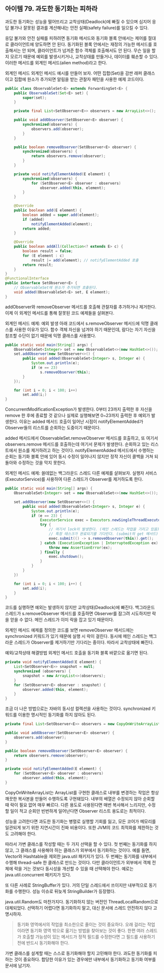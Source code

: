 ## 아이템 79. 과도한 동기화는 피하라

과도한 동기화는 성능을 떨어뜨리고 교착상태(Deadlock)에 빠질 수 있으며 심지어 응답 불가나 잘못된 결과를 계산해내는 안전 실패(safety failure)를 일으킬 수 있다.

응답 불가와 안전 실패를 피하려면 동기화 메서드와 동기화 블록 안에서는 제어를 절대로 클라이언트에 양도하면 안 된다. 동기화된 블록 안에서는 재정의 가능한 메서드를 호출해서는 안 되며, 클라이언트가 넘겨준 함수 객체를 호출해서도 안 된다. 무슨 일을 할지 모르기 때문에 예외를 발생시키거나, 교착상태를 만들거나, 데이터를 훼손할 수 있다. 이러한 메서드를 외계인 메서드(alien method)라고 한다.



외계인 메서드
외계인 메서드 예시를 만들어 보자. 어떤 집합(Set)을 감싼 래퍼 클래스이고 집합에 원소가 추가되면 알림을 받는 관찰자 패턴을 사용한 예제 코드이다.

```java
public class ObservableSet<E> extends ForwardingSet<E> {
    public ObservableSet(Set<E> set) {
        super(set);
    }

    private final List<SetObserver<E>> observers = new ArrayList<>();

    public void addObserver(SetObserver<E> observer) {
        synchronized(observers) {
            observers.add(observer);
        }
    }

    public boolean removeObserver(SetObserver<E> observer) {
        synchronized(observers) {
            return observers.remove(observer);
        }
    }

    private void notifyElementAdded(E element) {
        synchronized(observers) {
            for (SetObserver<E> observer : observers)
                observer.added(this, element);
        }
    }

    @Override
    public boolean add(E element) {
        boolean added = super.add(element);
        if (added)
            notifyElementAdded(element);
        return added;
    }

    @Override
    public boolean addAll(Collection<? extends E> c) {
        boolean result = false;
        for (E element : c)
            result |= add(element); // notifyElementAdded 호출
        return result;
    }
}
@FunctionalInterface
public interface SetObserver<E> {
    // ObservableSet에 원소가 추가되면 호출된다.
    void added(ObservableSet<E> set, E element);
}
```

addObserver와 removeObserver 메서드를 호출해 관찰자를 추가하거나 제거한다. 이제 이 외계인 메서드를 통해 잘못된 코드 예제들을 살펴본다.



외계인 메서드 예제: 예외 발생
아래 코드에서 s.removeObserver 메서드에 익명 클래스를 사용한 이유가 있다. 함수 객체 자신을 넘겨야 하기 때문인데, 람다는 자기 자신을 참조할 수단이 없기 때문에 익명 클래스를 사용했다.

```java
public static void main(String[] args) {
    ObservableSet<Integer> set = new ObservableSet<>(new HashSet<>());
    set.addObserver(new SetObserver<>() {
        public void added(ObservableSet<Integer> s, Integer e) {
            System.out.println(e);
            if (e == 23)
                s.removeObserver(this);
        }
    });

    for (int i = 0; i < 100; i++)
        set.add(i;)
}
```
ConcurrentModificationException가 발생한다. 0부터 23까지 출력한 후 자신을 remove 한 후에 종료할 것 같으나 실제로 실행해보면 0~23까지 출력한 후 예외가 발생한다. 이유는 added 메서드 호출이 일어난 시점이 notifyElementAdded가 Observer들의 리스트를 순회하는 도중이기 때문이다.

added 메서드에서 ObservableSet.removeObserver 메서드를 호출하고, 또 여기서 observers.remove 메서드를 호출하는데 여기서 문제가 발생한다. 순회하고 있는 리스트에서 원소를 제거하려고 하는 것이다. notifyElementAdded 메서드에서 수행하는 순회는 동기화 블록 안에 있어 동시 수정이 일어나지 않지만 정작 자신이 콜백을 거쳐 되돌아와 수정하는 것을 막지 못한다.



외계인 메서드 예제: 쓸데없는 백그라운드 스레드
다른 예제를 살펴보자. 실행자 서비스(ExecutorService)를 사용하여 다른 스레드가 Observer를 제거하도록 한다.

```java
public static void main(String[] args) {
    ObservableSet<Integer> set = new ObservableSet<>(new HashSet<>());

    set.addObserver(new SetObserver<>() {
        public void added(ObservableSet<Integer> s, Integer e) {
            System.out.println(e);
            if (e == 23) {
                ExecutorService exec = Executors.newSingleThreadExecutor();
                try {
                    // 여기서 lock이 발생한다. (메인 스레드는 작업을 기리고 있음)
                    // 특정 태스크가 완료되기를 기다린다. (submit의 get 메서드)
                    exec.submit(() -> s.removeObserver(this)).get();
                } catch (ExecutionException | InterruptedException ex) {
                    throw new AssertionError(ex);
                } finally {
                    exec.shutdown();
                }
            }
        }
    })

    for (int i = 0; i < 100; i++) {
        set.add(i);
    }
}
```
코드를 실행하면 예외는 발생하지 않지만 교착상태(Deadlock)에 빠진다. 백그라운드 스레드가 s.removeObserver 메서드를 호출하면 Observer를 잠그려 시도하지만 락을 얻을 수 없다. 메인 스레드가 이미 락을 잡고 있기 때문이다.

외계인 메서드 예제를 정의한 코드를 보면 removeObserver 메서드에는 synchronized 키워드가 있기 때문에 실행 시 락이 걸린다. 동시에 메인 스레드는 백그라운 스레드가 Observer를 제거하기만 기다리는 중이다. 따라서 교착상태에 빠진다.



예외/교착상태 해결방법
외계인 메서드 호출을 동기화 블록 바깥으로 옮기면 된다.

```java
private void notifyElementAdded(E element) {
    List<SetObserver<E>> snapshot = null;
    synchronized (observers) {
        snapshot = new ArrayList<>(observers);
    }
    for (SetObserver<E> observer : snapshot) {
        observer.added(this, element);
    }
}
```
조금 더 나은 방법으로는 자바의 동시성 컬렉션을 사용하는 것이다. synchronized 키워드를 이용한 명시적인 동기화를 하지 않아도 된다.

```java
private final List<SetObserver<E>> observers = new CopyOnWriteArrayList<>();

public void addObserver(SetObserver<E> observer) {
    observers.add(observer);
}

public boolean removeObserver(SetObserver<E> observer) {
    return observers.remove(observer);
}

private void notifyElementAdded(E element) {
    for (SetObserver<E> observer : observers)
        observer.added(this, element);
}
```
CopyOnWriteArrayList는 ArrayList를 구현한 클래스로 내부를 변경하는 작업은 항상 깨끗한 복사본을 만들어 수행하도록 구현돼있다. 내부의 배열은 수정되지 않아 순회할 때 락이 필요 없어 매우 빠르다. 다른 용도로 사용된다면 매번 복사해서 느리지만, 수정할 일이 적고 순회만 빈번하게 일어난다면 Observer 리스트 용도로는 최적이다.



성능을 고려한다면
과도한 동기화는 병렬로 실행할 기회를 잃고, 모든 코어가 메모리를 일관되게 보기 위한 지연시간이 진짜 비용이다. 또한 JVM의 코드 최적화를 제한하는 것도 고려해야 한다.

따라서 가변 클래스를 작성할 때는 두 가지 선택을 할 수 있다. 첫 번째는 동기화를 하지 않고, 그 클래스를 사용해야 하는 클래스가 외부에서 동기화하는 것이다. 예를 들면, Vector와 Hashtable을 제외한 java.util 패키지가 있다. 두 번째는 동기화를 내부에서 수행해 thread-safe 한 클래스로 만드는 것이다. 다만 클라이언트가 외부에서 객체 전체에 락을 거는 것보다 동시성을 개선할 수 있을 때 선택해야 한다. 예로는 java.util.concurrent 패키지가 있다.


 
또 다른 사례로 StringBuffer가 있다. 거의 단일 스레드에서 쓰이지만 내부적으로 동기화를 수행한다. 성능 이슈로 뒤늦게 StringBuilder가 등장했다.


java.util.Random도 마찬가지다. 동기화하지 않는 버전인 ThreadLocalRandom으로 대체되었다. 선택하기 어렵다면 동기화하지 말고, 대신 문서에 스레드 안전하지 않다 고 명시하자.



> 동기화 영역에서의 작업을 최소한으로 줄이는 것이 중요하다. 오래 걸리는 작업이라면 동기화 영역 밖으로 옮기는 방법을 찾아보는 것이 좋다. 한편 여러 스레드가 호출할 가능성이 있는 메서드가 정적 필드를 수정한다면 그 필드를 사용하기 전에 반드시 동기화해야 한다.

가변 클래스를 설계할 때는 스스로 동기화해야 할지 고민해야 한다. 과도한 동기화를 피하는 것이 중요하다. 합당한 이유가 있는 경우에만 내부에서 동기화하고 동기화 여부를 문서에 남기자.

